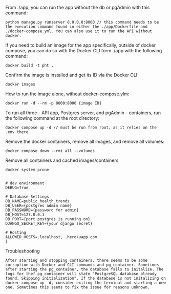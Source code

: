 From ./app, you can run the app without the db or pgAdmin with this command:

```
python manage.py runserver 0.0.0.0:8000 // this command needs to be the execution command found in either the ./app/Dockerfile and ./docker-compose.yml. You can also use it to run the API without docker.
```

If you need to build an image for the app specifically, outside of docker compose, you can do so with the Docker CLI form ./app with the following command:

```
docker build -t pht .
```

Confirm the image is installed and get its ID via the Docker CLI:

```
docker images
```

How to run the image alone, without docker-compose.ylm:

```
docker run -d --rm -p 8000:8000 {image ID}
```

To run all three - API app, Postgres server, and pgAdmin - containers, run the following command at the root directory:

<!--  -->

```
docker compose up -d // must be run from root, as it relies on the .env there
```

Remove the docker containers, remove all images, and remove all volumes:

```
docker compose down --rmi all --volumes
```

Remove all containers and cached images/containers

```
docker system prune
```

```

# dev environment
DEBUG=True

# Database Settings
DB_NAME=public_health_trends
DB_USER={postgres admin name}
DB_PASSWORD={password for admin}
DB_HOST=127.0.0.1
DB_PORT={port postgres is running on}
DJANGO_SECRET_KEY={your django secret}

# Hosting
ALLOWED_HOSTS=.localhost, .herokuapp.com
}
```

Troubleshooting

```
After starting and stopping containers, there seems to be some corruption with Docker and CLI commands and pg_container. Sometimes after starting the pg_container, the database fails to initalize. The logs for thef pg_container will state "PostgreSQL database already found. Skipping initialization". If the database is not initalizing on docker compose up -d, consider exiting the terminal and starting a new one. Sometimes this seems to fix the issue for reasons unknown.
```
